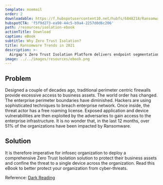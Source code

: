 ```yaml
---
template: noemail
order: 2
downloadable: https://f.hubspotusercontent10.net/hubfs/6848218/Ransomware%20Kill%20Switch%20Solution%20Brief.pdf
hubspotCTA: 'f5f9d273-ea90-44c5-b9a4-2257d0d6c206'
path: /resources/isolation-ebook
actionTitle: Download
caption: eBook
subtitle: Why Zero Trust Isolation?
title: Ransomware Trends in 2021
description: >-
  Airgap's Zero Trust Isolation Platform delivers endpoint segmentation to stop any ransomware propagation from device to device AND from device to application.
image: ../../images/resources/ebook.png
---
```

## Problem

Designed a couple of decades ago, traditional perimeter centric firewalls provide excessive access to business assets. The world order has changed. The enterprise perimeter boundaries have diminished. Hackers are using sophisticated techniques to breach enterprise network. Once inside, the threat actor has a free roaming license. Exposed application and device vulnerabilities are then exploited by the adversaries to gain access to the enterprise infrastructure. It is no wonder that, in the last 12 months, over 51% of the organizations have been impacted by Ransomware.

## Solution

It is therefore imperative for infosec organization to deploy a comprehensive Zero Trust Isolation solution to protect their business assets and confine the threat to a single device across the organization. Read this eBook to better protect your organization from cyber-threats.

Reference: [Dark Reading](https://www.darkreading.com/threat-intelligence/ransomware-phishing-will-remain-primary-risks-in-2021/d/d-id/1340256)
